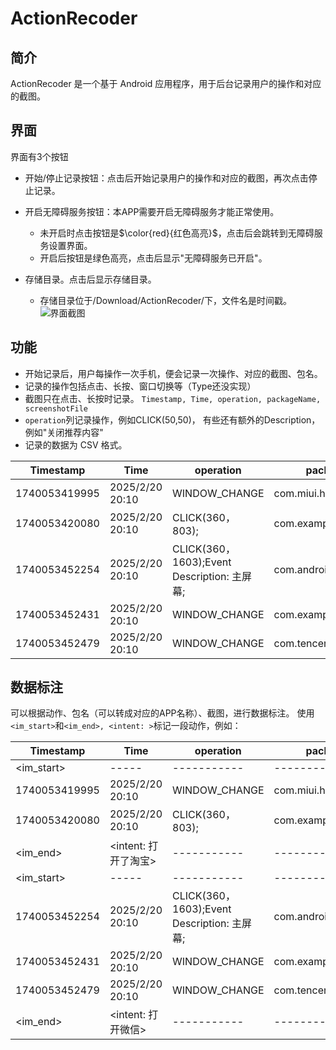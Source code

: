 # ActionRecoder

## 简介

ActionRecoder 是一个基于 Android 应用程序，用于后台记录用户的操作和对应的截图。

## 界面
界面有3个按钮
- 开始/停止记录按钮：点击后开始记录用户的操作和对应的截图，再次点击停止记录。
- 开启无障碍服务按钮：本APP需要开启无障碍服务才能正常使用。
    - 未开启时点击按钮是$\color{red}{红色高亮}$，点击后会跳转到无障碍服务设置界面。
    - 开启后按钮是绿色高亮，点击后显示"无障碍服务已开启"。
    
- 存储目录。点击后显示存储目录。
    - 存储目录位于/Download/ActionRecoder/下，文件名是时间戳。
![界面截图](Screenshots_20250220_201019\1740053420080.jpg)



## 功能
- 开始记录后，用户每操作一次手机，便会记录一次操作、对应的截图、包名。
- 记录的操作包括点击、长按、窗口切换等（Type还没实现）
- 截图只在点击、长按时记录。
` Timestamp, Time, operation, packageName, screenshotFile `
- `operation`列记录操作，例如CLICK(50,50)， 有些还有额外的Description，例如"关闭推荐内容"
- 记录的数据为 CSV 格式。




| Timestamp | Time| operation | packageName | screenshotFile |
| --------- |-----|-----------|-------------|-----------------|
| 1740053419995 |2025/2/20 20:10|WINDOW_CHANGE|com.miui.home,|
| 1740053420080 |2025/2/20 20:10|CLICK(360， 803);|com.example.actionrecoder,|Screenshots_20250220_201019/1740053420080.jpg|
| 1740053452254 |2025/2/20 20:10|CLICK(360， 1603);Event Description: 主屏幕;|com.android.systemui,|Screenshots_20250220_201019/1740053452254.jpg|
| 1740053452431 |2025/2/20 20:10|WINDOW_CHANGE|com.example.actionrecoder,|
| 1740053452479 |2025/2/20 20:10|WINDOW_CHANGE| com.tencent.mm |


## 数据标注

可以根据动作、包名（可以转成对应的APP名称）、截图，进行数据标注。
使用`<im_start>`和`<im_end>, <intent: >`标记一段动作，例如：

 | Timestamp | Time| operation | packageName | screenshotFile |
| --------- |-----|-----------|-------------|-----------------|
|  <im_start> |-----|-----------|-------------|-----------------|
| 1740053419995 |2025/2/20 20:10|WINDOW_CHANGE|com.miui.home,|
| 1740053420080 |2025/2/20 20:10|CLICK(360， 803);|com.example.actionrecoder,|Screenshots_20250220_201019/1740053420080.jpg|
|  <im_end> | <intent: 打开了淘宝> |-----------|-------------|-----------------|
|  <im_start> |-----|-----------|-------------|-----------------|
| 1740053452254 |2025/2/20 20:10|CLICK(360， 1603);Event Description: 主屏幕;|com.android.systemui,|Screenshots_20250220_201019/1740053452254.jpg|
| 1740053452431 |2025/2/20 20:10|WINDOW_CHANGE|com.example.actionrecoder,|
| 1740053452479 |2025/2/20 20:10|WINDOW_CHANGE| com.tencent.mm |
|  <im_end> | <intent: 打开微信> |-----------|-------------|-----------------|
